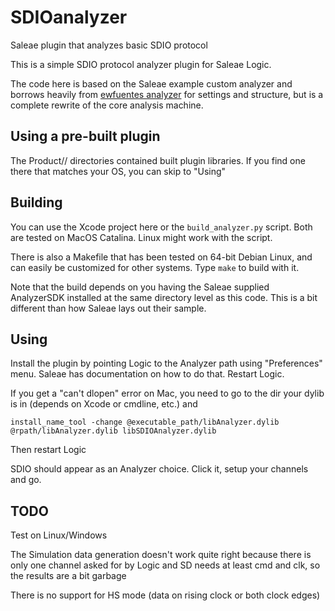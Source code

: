 # SDIOanalyzer
Saleae plugin that analyzes basic SDIO protocol

This is a simple SDIO protocol analyzer plugin for Saleae Logic.

The code here is based on the Saleae example custom analyzer and
borrows heavily from [ewfuentes analyzer](https://github.com/ewfuentes/SaleaeSDIOAnalyzer)
for settings and structure, but is a complete rewrite of the core
analysis machine.

## Using a pre-built plugin

The Product/<OS>/ directories contained built plugin libraries. If
you find one there that matches your OS, you can skip to "Using"

## Building

You can use the Xcode project here or the `build_analyzer.py` script. Both are
tested on MacOS Catalina. Linux might work with the script.

There is also a Makefile that has been tested on 64-bit Debian Linux,
and can easily be customized for other systems. Type `make` to build
with it.

Note that the build depends on you having the Saleae supplied AnalyzerSDK
installed at the same directory level as this code. This is a bit different
than how Saleae lays out their sample.

## Using

Install the plugin by pointing Logic to the Analyzer path using "Preferences" menu.
Saleae has documentation on how to do that. Restart Logic.

If you get a "can't dlopen" error on Mac, you need to go to the dir your dylib
is in (depends on Xcode or cmdline, etc.) and

`install_name_tool -change @executable_path/libAnalyzer.dylib @rpath/libAnalyzer.dylib libSDIOAnalyzer.dylib`

Then restart Logic

SDIO should appear as an Analyzer choice. Click it, setup your channels and go.

## TODO

Test on Linux/Windows

The Simulation data generation doesn't work quite right because there is only one channel
asked for by Logic and SD needs at least cmd and clk, so the results are a bit garbage

There is no support for HS mode (data on rising clock or both clock edges)
